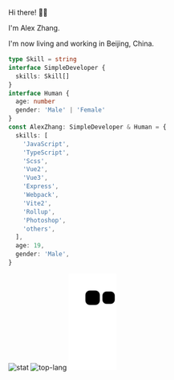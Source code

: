 Hi there! 👋🏻

I'm Alex Zhang.

I'm now living and working in Beijing, China.

```typescript
type Skill = string
interface SimpleDeveloper {
  skills: Skill[]
}
interface Human {
  age: number
  gender: 'Male' | 'Female'
}
const AlexZhang: SimpleDeveloper & Human = {
  skills: [
    'JavaScript',
    'TypeScript',
    'Scss',
    'Vue2',
    'Vue3',
    'Express',
    'Webpack',
    'Vite2',
    'Rollup',
    'Photoshop',
    'others',
  ],
  age: 19,
  gender: 'Male',
}
```

![stat](https://github-readme-stats.vercel.app/api?username=alexzhang1030)
![top-lang](https://github-readme-stats.vercel.app/api/top-langs/?username=alexzhang1030&layout=compact)
![snake](https://raw.githubusercontent.com/alexzhang1030/alexzhang1030/e02244409f36f107b2202ca03d5819600c2b6b56/assets/github-contribution-grid-snake.svg)
